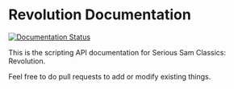 # Revolution Documentation

[![Documentation Status](https://readthedocs.org/projects/revolution/badge/?version=latest)](http://revolution.readthedocs.io/en/latest/?badge=latest)

This is the scripting API documentation for Serious Sam Classics: Revolution.

Feel free to do pull requests to add or modify existing things.